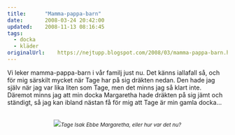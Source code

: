 ```yaml
---
title:		"Mamma-pappa-barn"
date:		2008-03-24 20:42:00
updated:	2008-11-13 08:16:45
tags: 
  - docka
  - kläder	
originalUrl:	https://nejtupp.blogspot.com/2008/03/mamma-pappa-barn.html
---
```


Vi leker mamma-pappa-barn i vår familj just nu. Det känns iallafall så, och för mig särskilt mycket när Tage har på sig dräkten nedan. Den hade jag själv när jag var lika liten som Tage, men det minns jag så klart inte. Däremot minns jag att min docka Margaretha hade dräkten på sig jämt och ständigt, så jag kan ibland nästan få för mig att Tage är min gamla docka...<br><br><div style="text-align: center;"><img src="../../../../img/_MG_0823_1024pix.jpg"><span style="font-size:85%;"><span style="font-style: italic;">Tage Isak Ebbe Margaretha, eller hur var det nu?</span></span><br></div>
<!-- no comments on this post -->